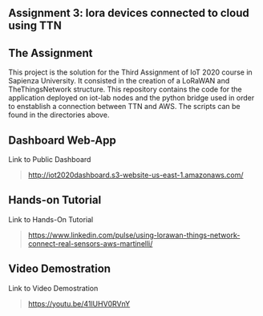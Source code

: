
## Assignment 3: lora devices connected to cloud using TTN
## The Assignment
This project is the solution for the Third Assignment of IoT 2020 course in Sapienza University. It consisted in the creation of a LoRaWAN and TheThingsNetwork structure. This repository contains the code for the application deployed on iot-lab nodes and the python bridge used in order to enstablish a connection between TTN and AWS. The scripts can be found in the directories above.


## Dashboard Web-App
Link to Public Dashboard
>http://iot2020dashboard.s3-website-us-east-1.amazonaws.com/

## Hands-on Tutorial
Link to Hands-On Tutorial
>https://www.linkedin.com/pulse/using-lorawan-things-network-connect-real-sensors-aws-martinelli/

## Video Demostration
Link to Video Demostration
>https://youtu.be/41lUHV0RVnY

